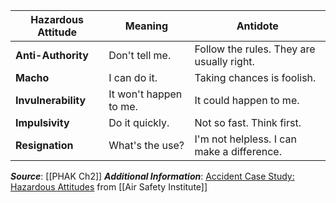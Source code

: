 | Hazardous Attitude  | Meaning                | Antidote                                   |
| ------------------- | ---------------------- | ------------------------------------------ |
| **Anti-Authority**  | Don't tell me.         | Follow the rules. They are usually right.  |
| **Macho**           | I can do it.           | Taking chances is foolish.                 |
| **Invulnerability** | It won't happen to me. | It could happen to me.                     |
| **Impulsivity**     | Do it quickly.         | Not so fast. Think first.                  |
| **Resignation**     | What's the use?        | I'm not helpless. I can make a difference. |

***Source***: [[PHAK Ch2]]
***Additional Information***: [Accident Case Study: Hazardous Attitudes](https://www.youtube.com/watch?v=MBL1iy0V9VM) from [[Air Safety Institute]]